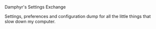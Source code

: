 Damphyr's Settings Exchange

Settings, preferences and configuration dump for all the little things that slow down my computer. 